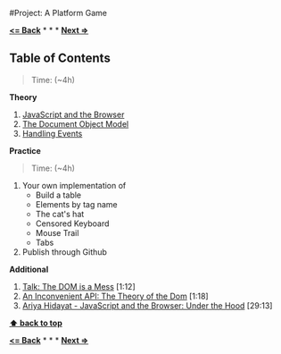 #Project: A Platform Game

**[<= Back](dom.md)**		*	*	*	**[Next =>](project-platform-game.md)**

## Table of Contents

> Time: (~4h)

**Theory**

1. [JavaScript and the Browser](http://eloquentjavascript.net/12_browser.html)
1. [The Document Object Model](http://eloquentjavascript.net/13_dom.html)
1. [Handling Events](http://eloquentjavascript.net/14_event.html)

**Practice**

> Time: (~4h)

1. Your own implementation of 
	* Build a table
	* Elements by tag name
	* The cat's hat
	* Censored Keyboard
	* Mouse Trail
	* Tabs
1. Publish through Github

**Additional**

1. [Talk: The DOM is a Mess](http://ejohn.org/blog/the-dom-is-a-mess/) [1:12]
1. [An Inconvenient API: The Theory of the Dom](http://yuiblog.com/blog/2006/10/20/video-crockford-domtheory) [1:18]
1. [Ariya Hidayat - JavaScript and the Browser: Under the Hood](https://www.youtube.com/watch?v=dibzLw4wPms) [29:13]


**[⬆ back to top](#table-of-contents)**


**[<= Back](../organize-code/project-programming-lang.md)**		*	*	*	**[Next =>](project-platform-game.md)**